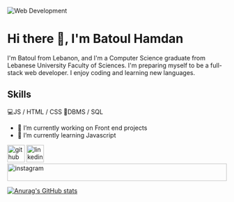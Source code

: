 ![Web Development](https://arturssmirnovs.github.io/github-profile-readme-generator/images/banner.png)

# Hi there 👋, I'm Batoul Hamdan

I'm Batoul from Lebanon, and I'm a Computer Science graduate from Lebanese University Faculty of Sciences. I'm preparing myself to be a full-stack web developer. I enjoy coding and learning new languages.

## Skills
💻JS / HTML / CSS
💾DBMS / SQL

- 🔭 I’m currently working on Front end projects 
- 🌱 I’m currently learning Javascript 

[<img src='https://cdn.jsdelivr.net/npm/simple-icons@3.0.1/icons/github.svg' alt='github' height='40'>](https://github.com/BatoulHamdan)  [<img src='https://cdn.jsdelivr.net/npm/simple-icons@3.0.1/icons/linkedin.svg' alt='linkedin' height='40'>](https://www.linkedin.com/in/batoul-hamdan/)  [<img src='https://cdn.jsdelivr.net/npm/simple-icons@3.0.1/icons/instagram.svg' alt='instagram' width='100%' height='40'>](https://www.instagram.com/batoul_h_hamdan/)  



[![Anurag's GitHub stats](https://github-readme-stats.vercel.app/api?username=BatoulHamdan)](https://github.com/anuraghazra/github-readme-stats)
